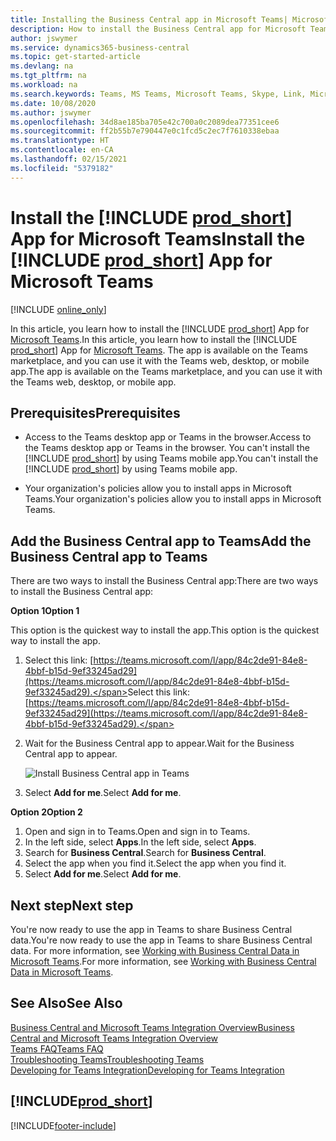 ```yaml
---
title: Installing the Business Central app in Microsoft Teams| Microsoft Docs
description: How to install the Business Central app for Microsoft Teams.
author: jswymer
ms.service: dynamics365-business-central
ms.topic: get-started-article
ms.devlang: na
ms.tgt_pltfrm: na
ms.workload: na
ms.search.keywords: Teams, MS Teams, Microsoft Teams, Skype, Link, Microsoft 365, collaborate, collaboration, teamwork
ms.date: 10/08/2020
ms.author: jswymer
ms.openlocfilehash: 34d8ae185ba705e42c700a0c2089dea77351cee6
ms.sourcegitcommit: ff2b55b7e790447e0c1fcd5c2ec7f7610338ebaa
ms.translationtype: HT
ms.contentlocale: en-CA
ms.lasthandoff: 02/15/2021
ms.locfileid: "5379182"
---
```

# <a name="install-the-prod_short-app-for-microsoft-teams"></a><span data-ttu-id="913d5-103">Install the [!INCLUDE [prod_short](includes/prod_short.md)] App for Microsoft Teams</span><span class="sxs-lookup"><span data-stu-id="913d5-103">Install the [!INCLUDE [prod_short](includes/prod_short.md)] App for Microsoft Teams</span></span>

[!INCLUDE [online_only](includes/online_only.md)]

<span data-ttu-id="913d5-104">In this article, you learn how to install the [!INCLUDE [prod_short](includes/prod_short.md)] App for [Microsoft Teams](https://www.microsoft.com/en-us/microsoft-365/microsoft-teams).</span><span class="sxs-lookup"><span data-stu-id="913d5-104">In this article, you learn how to install the [!INCLUDE [prod_short](includes/prod_short.md)] App for [Microsoft Teams](https://www.microsoft.com/en-us/microsoft-365/microsoft-teams).</span></span> <span data-ttu-id="913d5-105">The app is available on the Teams marketplace, and you can use it with the Teams web, desktop, or mobile app.</span><span class="sxs-lookup"><span data-stu-id="913d5-105">The app is available on the Teams marketplace, and you can use it with the Teams web, desktop, or mobile app.</span></span>

## <a name="prerequisites"></a><span data-ttu-id="913d5-106">Prerequisites</span><span class="sxs-lookup"><span data-stu-id="913d5-106">Prerequisites</span></span>

- <span data-ttu-id="913d5-107">Access to the Teams desktop app or Teams in the browser.</span><span class="sxs-lookup"><span data-stu-id="913d5-107">Access to the Teams desktop app or Teams in the browser.</span></span> <span data-ttu-id="913d5-108">You can't install the [!INCLUDE [prod_short](includes/prod_short.md)] by using Teams mobile app.</span><span class="sxs-lookup"><span data-stu-id="913d5-108">You can't install the [!INCLUDE [prod_short](includes/prod_short.md)] by using Teams mobile app.</span></span>

- <span data-ttu-id="913d5-109">Your organization's policies allow you to install apps in Microsoft Teams.</span><span class="sxs-lookup"><span data-stu-id="913d5-109">Your organization's policies allow you to install apps in Microsoft Teams.</span></span>

## <a name="add-the-business-central-app-to-teams"></a><span data-ttu-id="913d5-110">Add the Business Central app to Teams</span><span class="sxs-lookup"><span data-stu-id="913d5-110">Add the Business Central app to Teams</span></span>

<span data-ttu-id="913d5-111">There are two ways to install the Business Central app:</span><span class="sxs-lookup"><span data-stu-id="913d5-111">There are two ways to install the Business Central app:</span></span>

<span data-ttu-id="913d5-112">**Option 1**</span><span class="sxs-lookup"><span data-stu-id="913d5-112">**Option 1**</span></span>

<span data-ttu-id="913d5-113">This option is the quickest way to install the app.</span><span class="sxs-lookup"><span data-stu-id="913d5-113">This option is the quickest way to install the app.</span></span>

1. <span data-ttu-id="913d5-114">Select this link: [https://teams.microsoft.com/l/app/84c2de91-84e8-4bbf-b15d-9ef33245ad29](https://teams.microsoft.com/l/app/84c2de91-84e8-4bbf-b15d-9ef33245ad29).</span><span class="sxs-lookup"><span data-stu-id="913d5-114">Select this link: [https://teams.microsoft.com/l/app/84c2de91-84e8-4bbf-b15d-9ef33245ad29](https://teams.microsoft.com/l/app/84c2de91-84e8-4bbf-b15d-9ef33245ad29).</span></span>

2. <span data-ttu-id="913d5-115">Wait for the Business Central app to appear.</span><span class="sxs-lookup"><span data-stu-id="913d5-115">Wait for the Business Central app to appear.</span></span>

    ![Install Business Central app in Teams](media/teams-install-app.png)

3. <span data-ttu-id="913d5-117">Select **Add for me**.</span><span class="sxs-lookup"><span data-stu-id="913d5-117">Select **Add for me**.</span></span>

<span data-ttu-id="913d5-118">**Option 2**</span><span class="sxs-lookup"><span data-stu-id="913d5-118">**Option 2**</span></span>

1. <span data-ttu-id="913d5-119">Open and sign in to Teams.</span><span class="sxs-lookup"><span data-stu-id="913d5-119">Open and sign in to Teams.</span></span>
2. <span data-ttu-id="913d5-120">In the left side, select **Apps**.</span><span class="sxs-lookup"><span data-stu-id="913d5-120">In the left side, select **Apps**.</span></span>
3. <span data-ttu-id="913d5-121">Search for **Business Central**.</span><span class="sxs-lookup"><span data-stu-id="913d5-121">Search for **Business Central**.</span></span>
4. <span data-ttu-id="913d5-122">Select the app when you find it.</span><span class="sxs-lookup"><span data-stu-id="913d5-122">Select the app when you find it.</span></span>
5. <span data-ttu-id="913d5-123">Select **Add for me**.</span><span class="sxs-lookup"><span data-stu-id="913d5-123">Select **Add for me**.</span></span>

## <a name="next-step"></a><span data-ttu-id="913d5-124">Next step</span><span class="sxs-lookup"><span data-stu-id="913d5-124">Next step</span></span>

<span data-ttu-id="913d5-125">You're now ready to use the app in Teams to share Business Central data.</span><span class="sxs-lookup"><span data-stu-id="913d5-125">You're now ready to use the app in Teams to share Business Central data.</span></span> <span data-ttu-id="913d5-126">For more information, see [Working with Business Central Data in Microsoft Teams](across-working-with-teams.md).</span><span class="sxs-lookup"><span data-stu-id="913d5-126">For more information, see [Working with Business Central Data in Microsoft Teams](across-working-with-teams.md).</span></span>

## <a name="see-also"></a><span data-ttu-id="913d5-127">See Also</span><span class="sxs-lookup"><span data-stu-id="913d5-127">See Also</span></span>

[<span data-ttu-id="913d5-128">Business Central and Microsoft Teams Integration Overview</span><span class="sxs-lookup"><span data-stu-id="913d5-128">Business Central and Microsoft Teams Integration Overview</span></span>](across-teams-overview.md)  
[<span data-ttu-id="913d5-129">Teams FAQ</span><span class="sxs-lookup"><span data-stu-id="913d5-129">Teams FAQ</span></span>](teams-faq.md)  
[<span data-ttu-id="913d5-130">Troubleshooting Teams</span><span class="sxs-lookup"><span data-stu-id="913d5-130">Troubleshooting Teams</span></span>](admin-teams-troubleshooting.md)  
[<span data-ttu-id="913d5-131">Developing for Teams Integration</span><span class="sxs-lookup"><span data-stu-id="913d5-131">Developing for Teams Integration</span></span>](/dynamics365/business-central/dev-itpro/developer/devenv-develop-for-teams)  

## [!INCLUDE[prod_short](includes/free_trial_md.md)]  


[!INCLUDE[footer-include](includes/footer-banner.md)]
